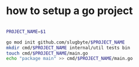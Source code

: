 # how to setup a go project

```sh

PROJECT_NAME=$1

go mod init github.com/slugbyte/$PROJECT_NAME
mkdir cmd/$PROJECT_NAME internal/util tests bin
touch cmd/$PROJECT_NAME/main.go
echo "package main" >> cmd/$PROJECT_NAME/main.go
```
